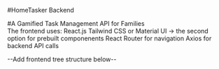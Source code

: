 #HomeTasker Backend 

#A Gamified Task Management API for Families  
The frontend uses: 
React.js
Tailwind CSS or Material UI -> the second option for prebuilt componenents
React Router for navigation
Axios for backend API calls

--Add frontend tree structure below--